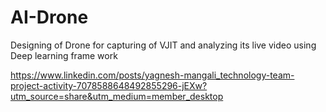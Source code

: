 # AI-Drone
Designing of Drone for capturing of VJIT and analyzing its live video using Deep learning frame work

https://www.linkedin.com/posts/yagnesh-mangali_technology-team-project-activity-7078588648492855296-jEXw?utm_source=share&utm_medium=member_desktop
